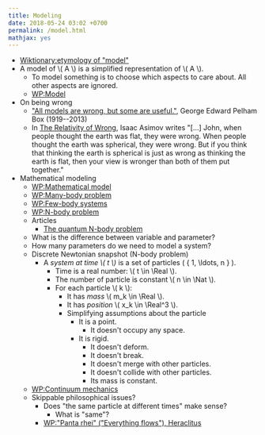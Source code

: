 ```yaml
---
title: Modeling
date: 2018-05-24 03:02 +0700
permalink: /model.html
mathjax: yes
---
```


- [Wiktionary:etymology of "model"](https://en.wiktionary.org/wiki/model#Etymology)
- A model of \\( A \\) is a simplified representation of \\( A \\).
    - To model something is to choose which aspects to care about. All other aspects are ignored.
    - [WP:Model](https://en.wikipedia.org/wiki/Model)
- On being wrong
    - ["All models are wrong, but some are useful."](https://en.wikipedia.org/wiki/All_models_are_wrong), George Edward Pelham Box (1919--2013)
    - In [The Relativity of Wrong](http://chem.tufts.edu/answersinscience/relativityofwrong.htm), Isaac Asimov writes
    "[...] John, when people thought the earth was flat, they were wrong. When people thought the earth was spherical, they were wrong. But if you think that thinking the earth is spherical is just as wrong as thinking the earth is flat, then your view is wronger than both of them put together."
- Mathematical modeling
    - [WP:Mathematical model](https://en.wikipedia.org/wiki/Mathematical_model)
    - [WP:Many-body problem](https://en.wikipedia.org/wiki/Many-body_problem)
    - [WP:Few-body systems](https://en.wikipedia.org/wiki/Few-body_systems)
    - [WP:N-body problem](https://en.wikipedia.org/wiki/N-body_problem)
    - Articles
        - [The quantum N-body problem](https://aip.scitation.org/doi/10.1063/1.533319)
    - What is the difference between variable and parameter?
    - How many parameters do we need to model a system?
    - Discrete Newtonian snapshot (N-body problem)
        - A *system at time \\( t \\)* is a set of particles <span>\( \{ 1, \ldots, n \} \)</span>.
            - Time is a real number: \\( t \in \Real \\).
            - The number of particle is constant \\( n \in \Nat \\).
            - For each particle \\( k \\):
                - It has *mass* \\( m_k \in \Real \\).
                - It has *position* \\( x_k \in \Real^3 \\).
                - Simplifying assumptions about the particle
                    - It is a point.
                        - It doesn't occupy any space.
                    - It is rigid.
                        - It doesn't deform.
                        - It doesn't break.
                        - It doesn't merge with other particles.
                        - It doesn't collide with other particles.
                        - Its mass is constant.
    - [WP:Continuum mechanics](https://en.wikipedia.org/wiki/Continuum_mechanics)
    - Skippable philosophical issues?
        - Does "the same particle at different times" make sense?
            - What is "same"?
        - [WP:"Panta rhei" ("Everything flows"), Heraclitus](https://en.wikipedia.org/wiki/Heraclitus#Panta_rhei,_%22everything_flows%22)
